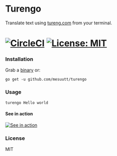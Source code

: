 Turengo
=====

Translate text using [tureng.com](tureng.com) from your terminal.

[![CircleCI](https://img.shields.io/circleci/project/github/mesuutt/turengo.svg?style=svg)](https://circleci.com/gh/mesuutt/turengo) [![License: MIT](https://img.shields.io/badge/License-MIT-yellow.svg)]()
=====

### Installation

Grab a [binary](https://github.com/mesuutt/turengo/releases) or: 

```
go get -u github.com/mesuutt/turengo
```

### Usage

```
turengo Hello world
```

#### See in action

[![See in action](https://asciinema.org/a/798xoun3q66mbqxpm5gmmrl07.png)](https://asciinema.org/a/798xoun3q66mbqxpm5gmmrl07?speed=1.5)


### License

MIT
